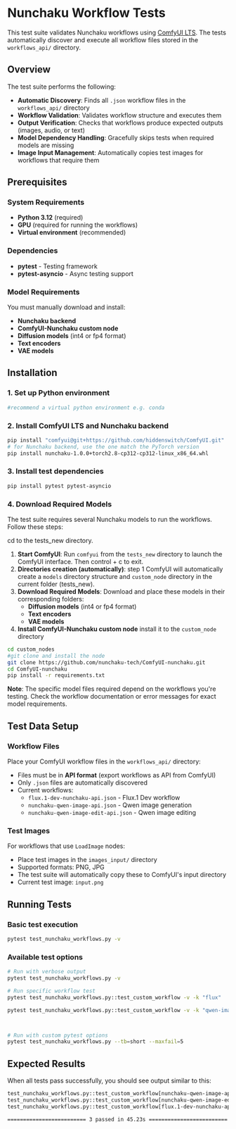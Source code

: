 
# Nunchaku Workflow Tests

This test suite validates Nunchaku workflows using [ComfyUI LTS](https://github.com/hiddenswitch/ComfyUI). The tests automatically discover and execute all workflow files stored in the `workflows_api/` directory.

## Overview

The test suite performs the following:
- **Automatic Discovery**: Finds all `.json` workflow files in the `workflows_api/` directory
- **Workflow Validation**: Validates workflow structure and executes them
- **Output Verification**: Checks that workflows produce expected outputs (images, audio, or text)
- **Model Dependency Handling**: Gracefully skips tests when required models are missing
- **Image Input Management**: Automatically copies test images for workflows that require them

## Prerequisites

### System Requirements
- **Python 3.12** (required)
- **GPU** (required for running the workflows)
- **Virtual environment** (recommended)

### Dependencies
- **pytest** - Testing framework
- **pytest-asyncio** - Async testing support

### Model Requirements
You must manually download and install:
- **Nunchaku backend**
- **ComfyUI-Nunchaku custom node**
- **Diffusion models** (int4 or fp4 format)
- **Text encoders**
- **VAE models**

## Installation

### 1. Set up Python environment
```bash
#recommend a virtual python environment e.g. conda
```

### 2. Install ComfyUI LTS and Nunchaku backend
```bash
pip install "comfyui@git+https://github.com/hiddenswitch/ComfyUI.git"
# for Nunchaku backend, use the one match the PyTorch version
pip install nunchaku-1.0.0+torch2.8-cp312-cp312-linux_x86_64.whl
```

### 3. Install test dependencies
```bash
pip install pytest pytest-asyncio
```
### 4. Download Required Models

The test suite requires several Nunchaku models to run the workflows. Follow these steps:

cd to the tests_new directory. 

1. **Start ComfyUI**: Run `comfyui` from the `tests_new` directory to launch the ComfyUI interface. Then control + c to exit. 
2. **Directories creation (automatically)**: step 1 ComfyUI will automatically create a `models` directory structure and `custom_node` directory in the current folder (tests_new). 
3. **Download Required Models**: Download and place these models in their corresponding folders:
   - **Diffusion models** (int4 or fp4 format)
   - **Text encoders**
   - **VAE models**
4. **Install ComfyUI-Nunchaku custom node** install it to the `custom_node` directory
```bash
cd custom_nodes
#git clone and install the node
git clone https://github.com/nunchaku-tech/ComfyUI-nunchaku.git
cd ComfyUI-nunchaku
pip install -r requirements.txt 
```

**Note**: The specific model files required depend on the workflows you're testing. Check the workflow documentation or error messages for exact model requirements.


## Test Data Setup

### Workflow Files
Place your ComfyUI workflow files in the `workflows_api/` directory:
- Files must be in **API format** (export workflows as API from ComfyUI)
- Only `.json` files are automatically discovered
- Current workflows:
  - `flux.1-dev-nunchaku-api.json` - Flux.1 Dev workflow
  - `nunchaku-qwen-image-api.json` - Qwen image generation
  - `nunchaku-qwen-image-edit-api.json` - Qwen image editing

### Test Images
For workflows that use `LoadImage` nodes:
- Place test images in the `images_input/` directory
- Supported formats: PNG, JPG
- The test suite will automatically copy these to ComfyUI's input directory
- Current test image: `input.png`

## Running Tests

### Basic test execution
```bash
pytest test_nunchaku_workflows.py -v
```

### Available test options
```bash
# Run with verbose output
pytest test_nunchaku_workflows.py -v

# Run specific workflow test
pytest test_nunchaku_workflows.py::test_custom_workflow -v -k "flux"

pytest test_nunchaku_workflows.py::test_custom_workflow -v -k "qwen-image-edit"



# Run with custom pytest options
pytest test_nunchaku_workflows.py --tb=short --maxfail=5
```

## Expected Results

When all tests pass successfully, you should see output similar to this:

```bash
test_nunchaku_workflows.py::test_custom_workflow[nunchaku-qwen-image-api.json-workflow_file0] PASSED [ 33%]
test_nunchaku_workflows.py::test_custom_workflow[nunchaku-qwen-image-edit-api.json-workflow_file1] PASSED [ 66%]
test_nunchaku_workflows.py::test_custom_workflow[flux.1-dev-nunchaku-api.json-workflow_file2] PASSED [100%]

========================= 3 passed in 45.23s =========================
```






